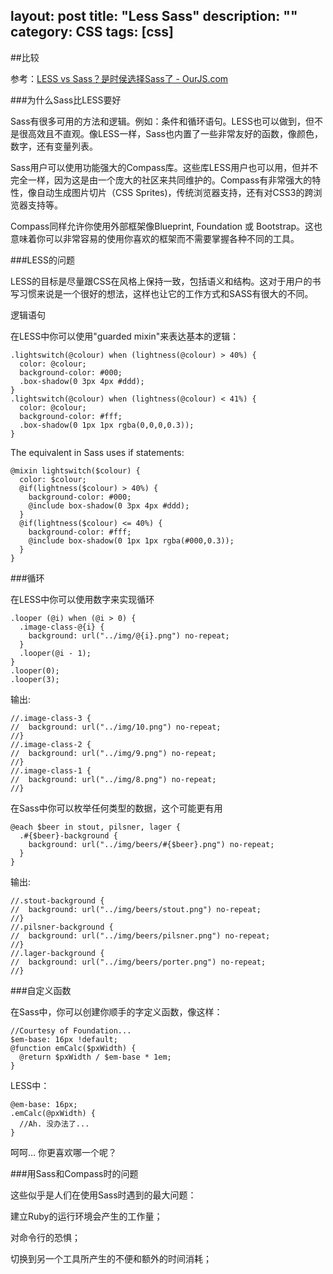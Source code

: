 layout: post
title: "Less Sass"
description: ""
category: CSS
tags: [css]
---
##比较

参考：[LESS vs Sass？是时侯选择Sass了 - OurJS.com](http://ourjs.com/detail/52e096ce4534c0d806000003)

###为什么Sass比LESS要好

Sass有很多可用的方法和逻辑。例如：条件和循环语句。LESS也可以做到，但不是很高效且不直观。像LESS一样，Sass也内置了一些非常友好的函数，像颜色，数字，还有变量列表。

Sass用户可以使用功能强大的Compass库。这些库LESS用户也可以用，但并不完全一样，因为这是由一个庞大的社区来共同维护的。Compass有非常强大的特性，像自动生成图片切片（CSS Sprites)，传统浏览器支持，还有对CSS3的跨浏览器支持等。

Compass同样允许你使用外部框架像Blueprint, Foundation 或 Bootstrap。这也意味着你可以非常容易的使用你喜欢的框架而不需要掌握各种不同的工具。

###LESS的问题

LESS的目标是尽量跟CSS在风格上保持一致，包括语义和结构。这对于用户的书写习惯来说是一个很好的想法，这样也让它的工作方式和SASS有很大的不同。

逻辑语句

在LESS中你可以使用"guarded mixin"来表达基本的逻辑：

    .lightswitch(@colour) when (lightness(@colour) > 40%) {  
      color: @colour;  
      background-color: #000;  
      .box-shadow(0 3px 4px #ddd);  
    }  
    .lightswitch(@colour) when (lightness(@colour) < 41%) {  
      color: @colour;  
      background-color: #fff;  
      .box-shadow(0 1px 1px rgba(0,0,0,0.3));  
    }  

The equivalent in Sass uses if statements:  

    @mixin lightswitch($colour) {  
      color: $colour;  
      @if(lightness($colour) > 40%) {  
        background-color: #000;  
        @include box-shadow(0 3px 4px #ddd);  
      }  
      @if(lightness($colour) <= 40%) {  
        background-color: #fff;  
        @include box-shadow(0 1px 1px rgba(#000,0.3));  
      }  
    }

###循环

在LESS中你可以使用数字来实现循环

    .looper (@i) when (@i > 0) {  
      .image-class-@{i} {  
        background: url("../img/@{i}.png") no-repeat;  
      }  
      .looper(@i - 1);  
    }  
    .looper(0);  
    .looper(3);  
 
输出: 
 
    //.image-class-3 {  
    //  background: url("../img/10.png") no-repeat;  
    //}  
    //.image-class-2 {  
    //  background: url("../img/9.png") no-repeat;  
    //}  
    //.image-class-1 {  
    //  background: url("../img/8.png") no-repeat;  
    //}

在Sass中你可以枚举任何类型的数据，这个可能更有用

    @each $beer in stout, pilsner, lager {  
      .#{$beer}-background {  
        background: url("../img/beers/#{$beer}.png") no-repeat;  
      }  
    }  


输出: 

    //.stout-background {  
    //  background: url("../img/beers/stout.png") no-repeat;  
    //}  
    //.pilsner-background {  
    //  background: url("../img/beers/pilsner.png") no-repeat;  
    //}  
    //.lager-background {  
    //  background: url("../img/beers/porter.png") no-repeat;  
    //}

###自定义函数

在Sass中，你可以创建你顺手的字定义函数，像这样：

    //Courtesy of Foundation...   
    $em-base: 16px !default;  
    @function emCalc($pxWidth) {  
      @return $pxWidth / $em-base * 1em;  
    }

LESS中：

    @em-base: 16px;  
    .emCalc(@pxWidth) {  
      //Ah. 没办法了...  
    }

呵呵… 你更喜欢哪一个呢？

###用Sass和Compass时的问题

这些似乎是人们在使用Sass时遇到的最大问题：

建立Ruby的运行环境会产生的工作量；

对命令行的恐惧；

切换到另一个工具所产生的不便和额外的时间消耗；


